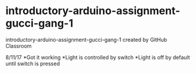 # introductory-arduino-assignment-gucci-gang-1
introductory-arduino-assignment-gucci-gang-1 created by GitHub Classroom

8/11/17
*Got it working
*Light is controlled by switch
*Light is off by default until switch is pressed

